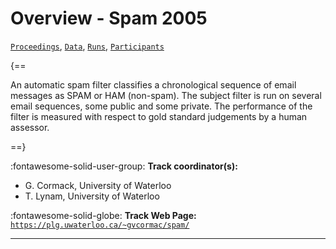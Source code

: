 # Overview - Spam 2005

[`Proceedings`](./proceedings.md), [`Data`](./data.md), [`Runs`](./runs.md), [`Participants`](./participants.md)

{==

An automatic spam filter classifies a chronological sequence of email messages as SPAM or HAM (non-spam). The subject filter is run on several email sequences, some public and some private. The performance of the filter is measured with respect to gold standard judgements by a human assessor.

==}

:fontawesome-solid-user-group: **Track coordinator(s):**

- G. Cormack, University of Waterloo 
- T. Lynam, University of Waterloo 

:fontawesome-solid-globe: **Track Web Page:** [`https://plg.uwaterloo.ca/~gvcormac/spam/`](https://plg.uwaterloo.ca/~gvcormac/spam/) 

---

